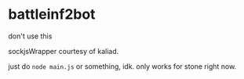 # battleinf2bot
don't use this


sockjsWrapper courtesy of kaliad.

just do `node main.js` or something, idk. only works for stone right now.
